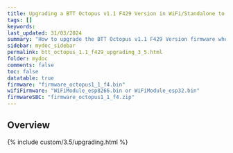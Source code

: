 ```yaml
---
title: Upgrading a BTT Octopus v1.1 F429 Version in WiFi/Standalone to 3.5.0 from earlier versions
tags: []
keywords: 
last_updated: 31/03/2024
summary: "How to upgrade the BTT Octopus v1.1 F429 Version firmware when using WiFi/Standalone"
sidebar: mydoc_sidebar
permalink: btt_octopus_1.1_f429_upgrading_3_5.html
folder: mydoc
comments: false
toc: false
datatable: true
firmware: "firmware_octopus1_1_f4.bin"
wifiFirmware: "WiFiModule_esp8266.bin or WiFiModule_esp32.bin"
firmwareSBC: "firmware_octopus1_1_f4.zip"
---
```


## Overview

{% include custom/3.5/upgrading.html %}
